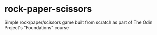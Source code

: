 # rock-paper-scissors
Simple rock/paper/scissors game built from scratch as part of The Odin Project's "Foundations" course
